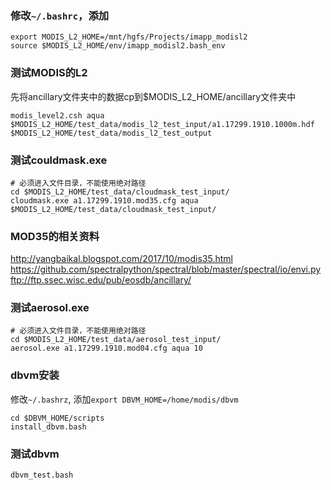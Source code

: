 ### 修改`~/.bashrc`，添加
```
export MODIS_L2_HOME=/mnt/hgfs/Projects/imapp_modisl2
source $MODIS_L2_HOME/env/imapp_modisl2.bash_env
```

### 测试MODIS的L2
先将ancillary文件夹中的数据cp到$MODIS_L2_HOME/ancillary文件夹中
```shell script
modis_level2.csh aqua $MODIS_L2_HOME/test_data/modis_l2_test_input/a1.17299.1910.1000m.hdf  $MODIS_L2_HOME/test_data/modis_l2_test_output
```
 
 ### 测试couldmask.exe
 ```shell script
# 必须进入文件目录，不能使用绝对路径
cd $MODIS_L2_HOME/test_data/cloudmask_test_input/
cloudmask.exe a1.17299.1910.mod35.cfg aqua $MODIS_L2_HOME/test_data/cloudmask_test_input/
```

### MOD35的相关资料
http://yangbaikal.blogspot.com/2017/10/modis35.html
https://github.com/spectralpython/spectral/blob/master/spectral/io/envi.py
ftp://ftp.ssec.wisc.edu/pub/eosdb/ancillary/

### 测试aerosol.exe
```shell script
# 必须进入文件目录，不能使用绝对路径
cd $MODIS_L2_HOME/test_data/aerosol_test_input/
aerosol.exe a1.17299.1910.mod04.cfg aqua 10
```

### dbvm安装
修改`~/.bashrz`, 添加`export DBVM_HOME=/home/modis/dbvm`
```shell script
cd $DBVM_HOME/scripts
install_dbvm.bash
```


### 测试dbvm
```shell script
dbvm_test.bash
```